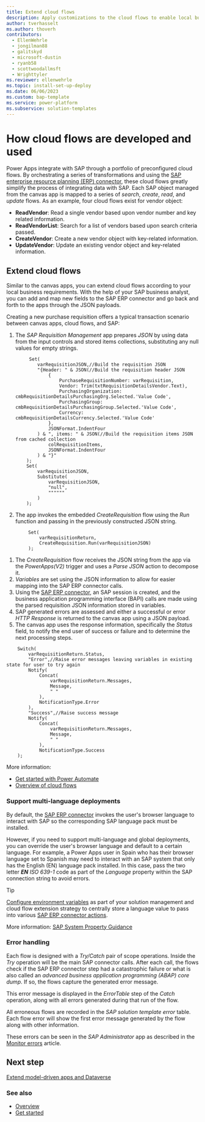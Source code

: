 ```yaml
---
title: Extend cloud flows
description: Apply customizations to the cloud flows to enable local business requirements.
author: tverhasselt
ms.author: thoverh
contributors:
  - EllenWehrle
  - jongilman88
  - galitskyd
  - microsoft-dustin
  - ryanb58
  - scottwoodallmsft
  - Wrighttyler
ms.reviewer: ellenwehrle
ms.topic: install-set-up-deploy
ms.date: 06/06/2023
ms.custom: bap-template
ms.service: power-platform
ms.subservice: solution-templates
---
```


# How cloud flows are developed and used

Power Apps integrate with SAP through a portfolio of preconfigured cloud flows. By orchestrating a series of transformations and using the [SAP enterprise resource planning (ERP) connector](/connectors/saperp/), these cloud flows greatly simplify the process of integrating data with SAP. Each SAP object managed from the canvas app is mapped to a series of _search_, _create_, _read_, and _update_ flows. As an example, four cloud flows exist for vendor object:

- **ReadVendor**: Read a single vendor based upon vendor number and key related information.
- **ReadVendorList**: Search for a list of vendors based upon search criteria passed.
- **CreateVendor**: Create a new vendor object with key-related information.
- **UpdateVendor**: Update an existing vendor object and key-related information.

## Extend cloud flows

Similar to the canvas apps, you can extend cloud flows according to your local business requirements. With the help of your SAP business analyst, you can add and map new fields to the SAP ERP connector and go back and forth to the apps through the JSON payloads.

Creating a new purchase requisition offers a typical transaction scenario between canvas apps, cloud flows, and SAP:

1. The _SAP Requisition Management_ app prepares _JSON_ by using data from the input controls and stored items collections, substituting any null values for empty strings.

   ~~~power-fx
        Set(
           varRequisitionJSON,//Build the requisition JSON
           "{Header: " & JSON(//Build the requisition header JSON
               {
                   PurchaseRequisitionNumber: varRequisition,
                   Vendor: Trim(txtRequisitionDetailsVendor.Text),
                   PurchasingOrganization: cmbRequisitionDetailsPurchasingOrg.Selected.'Value Code',
                   PurchasingGroup: cmbRequisitionDetailsPurchasingGroup.Selected.'Value Code',
                   Currency: cmbRequisitionDetailsCurrency.Selected.'Value Code'
               },
               JSONFormat.IndentFour
           ) & ", items: " & JSON(//Build the requisition items JSON from cached collection
               colRequisitionItems,
               JSONFormat.IndentFour
           ) & "}"
       );    
       Set(
           varRequisitionJSON,
           Substitute(
               varRequisitionJSON,
               "null",
               """"""
           )
       );
   ~~~

1. The app invokes the embedded _CreateRequisition_ flow using the _Run_ function and passing in the previously constructed JSON string.

~~~power-fx
        Set(
            varRequisitionReturn,
            CreateRequisition.Run(varRequisitionJSON)
        );
~~~

1. The _CreateRequisition_ flow receives the JSON string from the app via the _PowerApps(V2)_ trigger and uses a _Parse JSON_ action to decompose it.
1. _Variables_ are set using the JSON information to allow for easier mapping into the SAP ERP connector calls.
1. Using the [SAP ERP connector](/connectors/saperp/), an SAP session is created, and the business application programming interface (BAPI) calls are made using the parsed requisition JSON information stored in variables.
1. SAP generated errors are assessed and either a successful or error _HTTP Response_ is returned to the canvas app using a JSON payload.
1. The canvas app uses the response information, specifically the _Status_ field, to notify the end user of success or failure and to determine the next processing steps.

~~~power-fx
    Switch(
        varRequisitionReturn.Status,
        "Error",//Raise error messages leaving variables in existing state for user to try again
        Notify(
            Concat(
                varRequisitionReturn.Messages,
                Message,
                " "
            ),
            NotificationType.Error
        ),
        "Success",//Raise success message
        Notify(
            Concat(
                varRequisitionReturn.Messages,
                Message,
                " "
            ),
            NotificationType.Success
    );
 ~~~

More information:

- [Get started with Power Automate](/power-automate/getting-started)
- [Overview of cloud flows](/power-automate/overview-cloud)

### Support multi-language deployments

By default, the [SAP ERP connector](/connectors/saperp/) invokes the user's browser language to interact with SAP so the corresponding SAP language pack must be installed.

However, if you need to support multi-language and global deployments, you can override the user's browser language and default to a certain language. For example, a Power Apps user in Spain who has their browser language set to Spanish may need to interact with an SAP system that only has the English (EN) language pack installed. In this case, pass the two letter _**EN**_ _ISO 639-1_ code as part of the _Language_ property within the SAP connection string to avoid errors.

> [!TIP]
>
> [Configure environment variables](configure-environment-variables.md) as part of your solution management and cloud flow extension strategy to centrally store a language value to pass into various [SAP ERP connector actions](/connectors/saperp/#actions).

More information: [SAP System Property Guidance](/connectors/saperp/#sap-system-property-guidance)

### Error handling

Each flow is designed with a _Try/Catch_ pair of scope operations. Inside the _Try_ operation will be the main SAP connector calls. After each call, the flows check if the SAP ERP connector step had a catastrophic failure or what is also called an _advanced business application programming (ABAP) core dump_. If so, the flows capture the generated error message.

This error message is displayed in the _ErrorTable_ step of the _Catch_ operation, along with all errors generated during that run of the flow.

All erroneous flows are recorded in the _SAP solution template error_ table. Each flow error will show the first error message generated by the flow along with other information.

These errors can be seen in the _SAP Administrator_ app as described in the [Monitor errors](monitor-errors.md) article.

## Next step

[Extend model-driven apps and Dataverse](extend-model-apps-dataverse.md)

### See also

- [Overview](../overview.md)
- [Get started](get-started.md)
